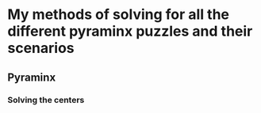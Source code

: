 <h1> My methods of solving for all the different pyraminx puzzles and their scenarios </h1>
<h2> Pyraminx </h2>
<h3> Solving the centers </h3> 

